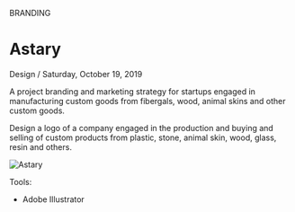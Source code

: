 <p class="type">BRANDING</p>

# Astary

<p class="meta">Design  /  Saturday, October 19, 2019</p>

A project branding and marketing strategy for startups engaged in manufacturing custom goods from fibergals, wood, animal skins and other custom goods.

Design a logo of a company engaged in the production and buying and selling of custom products from plastic, stone, animal skin, wood, glass, resin and others.

![Astary](https://farooq-agent.web.app/assets/images/works/large/astary.jpg)

Tools:
- Adobe Illustrator
